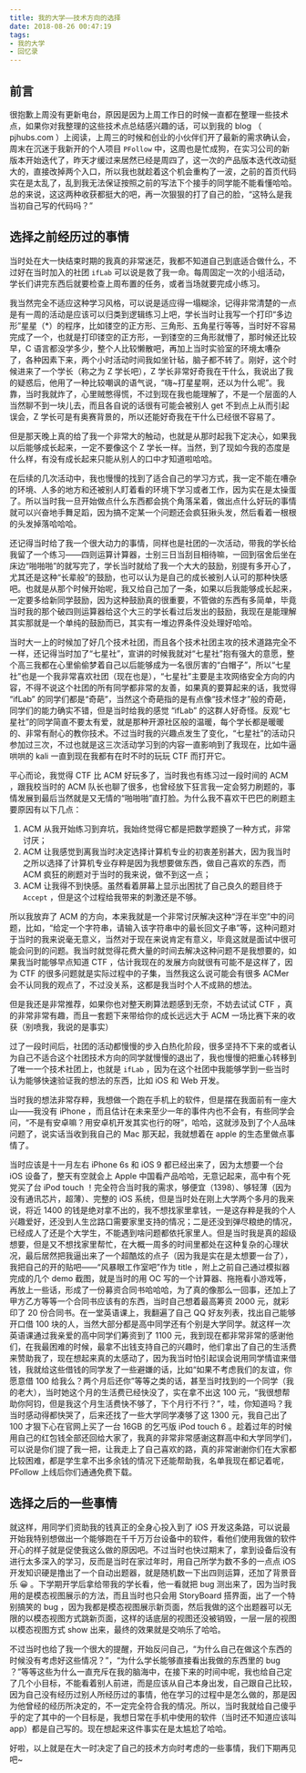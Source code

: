```yaml
---
title: 我的大学——技术方向的选择
date: 2018-08-26 00:47:19
tags:
- 我的大学
- 回忆录
---
```


## 前言
很抱歉上周没有更新电台，原因是因为上周工作日的时候一直都在整理一些技术点，如果你对我整理的这些技术点总结感兴趣的话，可以到我的 blog （ pjhubs.com ）上阅读，上周三的时候和创业的小伙伴们开了最新的需求确认会，周末在沉迷于我新开的个人项目 `PFollow` 中，这周也是忙成狗，在实习公司的新版本开始迭代了，昨天才缓过来居然已经是周四了，这一次的产品版本迭代改动挺大的，直接改掉两个入口，所以我也就趁着这个机会重构了一波，之前的首页代码实在是太乱了，乱到我无法保证按照之前的写法下个接手的同学能不能看懂哈哈。总的来说，这这两种收获都挺大的吧，再一次狠狠的打了自己的脸，“这特么是我当初自己写的代码吗？”


## 选择之前经历过的事情
当时处在大一快结束时期的我真的非常迷茫，我都不知道自己到底适合做什么，不过好在当时加入的社团 `ifLab` 可以说是救了我一命。每周固定一次的小组活动，学长们讲完东西后就要检查上周布置的任务，或者当场就要完成小练习。

我当然完全不适应这种学习风格，可以说是适应得一塌糊涂，记得非常清楚的一点是有一周的活动是应该可以归类到逻辑练习上吧，学长当时让我写一个打印“多边形”星星（\*）的程序，比如镂空的正方形、三角形、五角星行等等，当时好不容易完成了一个，也就是打印镂空的正方形，一到镂空的三角形就懵了，那时候还比较早，C 语言都没学多少，整个人比较懒散吧，再加上当时实验室的环境太嘈杂了，各种因素下来，两个小时活动时间我如坐针毡，脑子都不转了。刚好，这个时候进来了一个学长（称之为 Z 学长吧），Z 学长非常好奇我在干什么，我说出了我的疑惑后，他用了一种比较嘲讽的语气说，“嗨~打星星啊，还以为什么呢”。我靠，当时我就炸了，心里贼憋得慌，不过到现在我也能理解了，不是一个层面的人当然聊不到一块儿去，而且各自说的话很有可能会被别人 get 不到点上从而引起误会，Z 学长可是有奥赛背景的，所以还能好奇我在干什么已经很不容易了。

但是那天晚上真的给了我一个非常大的触动，也就是从那时起我下定决心，如果我以后能够成长起来，一定不要像这个 Z 学长一样。当然，到了现如今我的态度是什么样，有没有成长起来只能从别人的口中才知道啦哈哈。

在后续的几次活动中，我也慢慢的找到了适合自己的学习方式，我一定不能在嘈杂的环境、人多的地方和还被别人盯着看的环境下学习或者工作，因为实在是太操蛋了。所以当时我一旦开始做点什么东西都会挑个角落呆着，做出点什么好玩的事情就可以兴奋地手舞足蹈，因为搞不定某一个问题还会疯狂揪头发，然后看着一根根的头发掉落哈哈哈。

还记得当时给了我一个很大动力的事情，同样也是社团的一次活动，带我的学长给我留了一个练习——四则运算计算器，士别三日当刮目相待嘛，一回到宿舍后坐在床边“啪啪啪”的就写完了，学长当时就给了我一个大大的鼓励，别提有多开心了，尤其还是这种“长辈般”的鼓励，也可以认为是自己的成长被别人认可的那种快感吧。也就是从那个时候开始呢，我又给自己加了一条，如果以后我能够成长起来，一定要多给新同学鼓励，因为这种鼓励真的很重要，不管做的东西有多简单，毕竟当时我的那个破四则运算器给这个大三的学长看过后发出的鼓励，我现在是能理解其实那就是一个单纯的鼓励而已，其实有一堆边界条件没处理好哈哈。

当时大一上的时候加了好几个技术社团，而且各个技术社团主攻的技术道路完全不一样，还记得当时加了“七星社”，宣讲的时候我就对“七星社”抱有强大的意愿，整个高三我都在心里偷偷梦着自己以后能够成为一名很厉害的“白帽子”，所以“七星社”也是一个我非常喜欢社团（现在也是），“七星社”主要是主攻网络安全方向的内容，不得不说这个社团的所有同学都非常的友善，如果真的要算起来的话，我觉得 “ifLab” 的同学们都是“奇葩”，当然这个奇葩指的是有点像“技术怪才”般的奇葩，同学们的能力确实不错，但是当时给我的感觉 “ifLab” 的这群人好奇怪。反观“七星社”的同学简直不要太有爱，就是那种开源社区般的温暖，每个学长都是暖暖的、非常有耐心的教你技术。不过当时我的兴趣点发生了变化，“七星社”的活动只参加过三次，不过也就是这三次活动学习到的内容一直影响到了我现在，比如牛逼哄哄的 kali 一直到现在我都有在时不时的玩玩 CTF 而打开它。

平心而论，我觉得 CTF 比 ACM 好玩多了，当时我也有练习过一段时间的 ACM ，跟我校当时的 ACM 队长也聊了很多，也曾经放下狂言我一定会努力刷题的，事情发展到最后当然就是又无情的“啪啪啪”直打脸。为什么我不喜欢干巴巴的刷题主要原因有以下几点：

1. ACM 从我开始练习到弃坑，我始终觉得它都是把数学题换了一种方式，非常讨厌；
2. ACM 让我感觉到离我当时决定选择计算机专业的初衷差别甚大，因为我当时之所以选择了计算机专业存粹是因为我想要做东西，做自己喜欢的东西，而 ACM 疯狂的刷题对于当时的我来说，做不到这一点；
3. ACM 让我得不到快感。虽然看着屏幕上显示出困扰了自己良久的题目终于 `Accept` ，但是这个过程给我带来的刺激还是不够。

所以我放弃了 ACM 的方向，本来我就是一个非常讨厌解决这种“浮在半空”中的问题，比如，“给定一个字符串，请输入该字符串中的最长回文子串”等，这种问题对于当时的我来说毫无意义，当然对于现在来说肯定有意义，毕竟这就是面试中很可能会问到的问题。我当时就觉得花费大量的时间去解决这种问题不是我想要的，如果我当时能够早点知道 CTF ，估计我现在的发展方向就很有可能不是这样了，因为 CTF 的很多问题就是实际过程中的子集，当然我这么说可能会有很多 ACMer 会不认同我的观点了，不过没关系，这都是我当时个人不成熟的想法。

但是我还是非常推荐，如果你也对整天刷算法题感到无奈，不妨去试试 CTF ，真的非常非常有趣，而且一套题下来带给你的成长远远大于 ACM 一场比赛下来的收获（别喷我，我说的是事实）

过了一段时间后，社团的活动都慢慢的步入白热化阶段，很多坚持不下来的或者认为自己不适合这个社团技术方向的同学就慢慢的退出了，我也慢慢的把重心转移到了唯一一个技术社团上，也就是 `ifLab` ，因为在这个社团中我能够学到一些当时认为能够快速验证我的想法的东西，比如 iOS 和 Web 开发。

当时我的想法非常存粹，我想做一个跑在手机上的软件，但是摆在我面前有一座大山——我没有 iPhone ，而且估计在未来至少一年的事件内也不会有，有些同学会问，“不是有安卓嘛？用安卓机开发其实也行的呀”，哈哈，这就涉及到了个人品味问题了，说实话当收到我自己的 Mac 那天起，我就想着在 apple 的生态里做点事情了。

当时应该是十一月左右 iPhone 6s 和 iOS 9 都已经出来了，因为太想要一个台 iOS 设备了，整天有空就会上 Apple 中国看产品哈哈，无意记起来，高中有个死党买了台 iPod touch ！完全符合当时我的需求，够便宜（1398）、够轻薄（因为没有通讯芯片，超薄）、完整的 iOS 系统，但是当时处在刚上大学两个多月的我来说，将近 1400 的钱是绝对拿不出的，我不想找家里拿钱，一是这存粹是我的个人兴趣爱好，还没到人生岔路口需要家里支持的情况；二是还没到弹尽粮绝的情况，已经成人了还是个大学生，不能遇到啥问题都依托家里人。但是当时我是真的超级想要，但是又不想找家里帮忙，在大概一周多的时间里都处在这种复杂的心理状况，最后居然把我逼出来了一个超酷炫的点子（因为我是实在是太想要一台了），我把自己的开的贴吧——“风暴眼工作室吧”作为 title ，附上之前自己通过模拟器完成的几个 demo 截图，就是当时的用 OC 写的一个计算器、拖拖看小游戏等，再放上一些话，形成了一份募资合同书哈哈哈，为了真的像那么一回事，还加上了甲方乙方等等一个合同书应该有的东西，当时自己想着最高筹资 2000 元，就彩印了 20 份合同书。在一堂英语课上，我翻遍了自己 QQ 好友列表，找出自己能够开口借 100 块的人，当然大部分都是高中同学还有个别是大学同学。就这样一次英语课通过我亲爱的高中同学们筹资到了 1100 元，我到现在都非常非常的感谢他们，在我最困难的时候，最拿不出钱支持自己的兴趣时，他们拿出了自己的生活费来赞助我了，现在想起来真的太感动了，因为我当时怕引起误会说用同学情谊来借钱，我就给这些借钱的同学发了一些避嫌的话，比如“如果不考虑我们的友谊，你愿意借 100 给我么？两个月后还你”等等之类的话，甚至当时找到的一个同学（我的老大），当时她这个月的生活费已经快没了，实在拿不出这 100 元，“我很想帮助你阿钧，但是我这个月生活费快不够了，下个月行不行？”，哇，你知道吗？我当时感动得都快哭了，后来还找了一些大学同学凑够了这 1300 元，我自己出了 100 才狠下心在官网上买了一台 16GB 的乞丐版 iPod touch 6 。趁着过年的时候用自己的红包钱全部还回给大家了，我真的非常非常感谢这群高中和大学同学们，可以说是你们提了我一把，让我走上了自己喜欢的路，真的非常谢谢你们在大家都比较困难，都是学生拿不出多余钱的情况下还能帮助我，名单我现在都记着呢，PFollow 上线后你们通通免费下载。


## 选择之后的一些事情
就这样，用同学们资助我的钱真正的全身心投入到了 iOS 开发这条路，可以说最开始我特别想做出一个能够跑在千千万万台设备中的软件，看他们使用我做的软件开心的样子就是促使我这么做的原因吧。不过当时也快过期末了，拿到设备后没有进行太多深入的学习，反而是当时在家过年时，用自己所学为数不多的一点点 iOS 开发知识硬是撸出了一个自动出题器，就是随机数一下出四则运算，还加了背景音乐 😀 。下学期开学后拿给带我的学长看，他一看就把 bug 测出来了，因为当时我用的是模态视图展示的方法，而且当时也只会用 StoryBoard 搭界面，出了一个特别搞笑的 bug ，因为我都是模态视图展示新页面，然后我做的这个出题器可以无限的以模态视图方式跳新页面，这样的话底层的视图还没被销毁，一层一层的视图以模态视图方式 show 出来，最终的效果就是交响乐了哈哈。

不过当时也给了我一个很大的提醒，开始反问自己，“为什么自己在做这个东西的时候没有考虑好这些情况？”，“为什么学长能够直接看出我做的东西里的 bug ？”等等这些为什么一直充斥在我的脑海中，在接下来的时间中呢，我也给自己定了几个小目标，不能看着别人前进，而是应该从自己本身出发，自己跟自己比较，因为自己没有经历过别人所经历过的事情，他在学习的过程中是怎么做的，那是因为他曾经的经历所决定的，不一定完全符合我的情况。所以，当时我就给自己傻乎乎的定了其中的一个目标是，我想日常在手机中使用的软件（当时还不知道应该叫 app）都是自己写的。现在想起来这件事实在是太尴尬了哈哈。

好啦，以上就是在大一时决定了自己的技术方向时考虑的一些事情，我们下期再见吧~